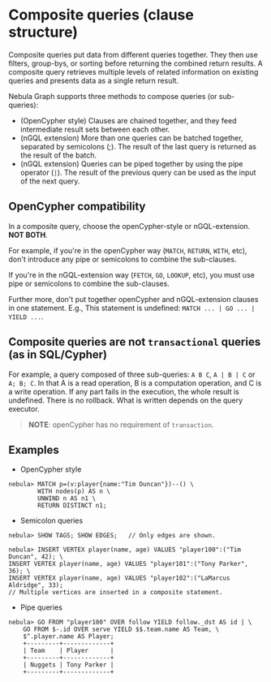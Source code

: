 # Composite queries (clause structure)

Composite queries put data from different queries together. They then use filters, group-bys, or sorting before returning the combined return results. A composite query retrieves multiple levels of related information on existing queries and presents data as a single return result.

Nebula Graph supports three methods to compose queries (or sub-queries):

- (OpenCypher style) Clauses are chained together, and they feed intermediate result sets between each other.
- (nGQL extension) More than one queries can be batched together, separated by semicolons (;). The result of the last query is returned as the result of the batch.
- (nGQL extension) Queries can be piped together by using the pipe operator (`|`). The result of the previous query can be used as the input of the next query.

## OpenCypher compatibility

In a composite query, choose the openCypher-style or nGQL-extension. **NOT BOTH**.

For example, if you're in the openCypher way (`MATCH`, `RETURN`, `WITH`, etc), don't introduce any pipe or semicolons to combine the sub-clauses.

If you're in the nGQL-extension way (`FETCH`, `GO`, `LOOKUP`, etc), you must use pipe or semicolons to combine the sub-clauses.

Further more, don't put together openCypher and nGQL-extension clauses in one statement. E.g., This statement is undefined: `MATCH ... | GO ... | YIELD ...`.

## Composite queries are not `transactional` queries (as in SQL/Cypher)

For example, a query composed of three sub-queries: `A B C`, `A | B | C` or ` A; B; C`. In that A is a read operation, B is a computation operation, and C is a write operation. If any part fails in the execution, the whole result is undefined. There is no rollback. What is written depends on the query executor.

> **NOTE**: openCypher has no requirement of `transaction`.

## Examples

- OpenCypher style

```ngql
nebula> MATCH p=(v:player{name:"Tim Duncan"})--() \
        WITH nodes(p) AS n \
        UNWIND n AS n1 \
        RETURN DISTINCT n1;
```

- Semicolon queries

```ngql
nebula> SHOW TAGS; SHOW EDGES;   // Only edges are shown.

nebula> INSERT VERTEX player(name, age) VALUES "player100":("Tim Duncan", 42); \
INSERT VERTEX player(name, age) VALUES "player101":("Tony Parker", 36); \
INSERT VERTEX player(name, age) VALUES "player102":("LaMarcus Aldridge", 33);  
// Multiple vertices are inserted in a composite statement.
```

- Pipe queries

```ngql
nebula> GO FROM "player100" OVER follow YIELD follow._dst AS id | \
    GO FROM $-.id OVER serve YIELD $$.team.name AS Team, \
    $^.player.name AS Player;
    +---------+-------------+
    | Team    | Player      |
    +---------+-------------+
    | Nuggets | Tony Parker |
    +---------+-------------+
```
